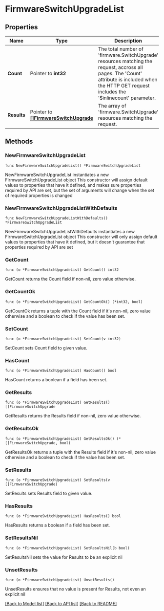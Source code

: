 # FirmwareSwitchUpgradeList

## Properties

Name | Type | Description | Notes
------------ | ------------- | ------------- | -------------
**Count** | Pointer to **int32** | The total number of &#39;firmware.SwitchUpgrade&#39; resources matching the request, accross all pages. The &#39;Count&#39; attribute is included when the HTTP GET request includes the &#39;$inlinecount&#39; parameter. | [optional] 
**Results** | Pointer to [**[]FirmwareSwitchUpgrade**](firmware.SwitchUpgrade.md) | The array of &#39;firmware.SwitchUpgrade&#39; resources matching the request. | [optional] 

## Methods

### NewFirmwareSwitchUpgradeList

`func NewFirmwareSwitchUpgradeList() *FirmwareSwitchUpgradeList`

NewFirmwareSwitchUpgradeList instantiates a new FirmwareSwitchUpgradeList object
This constructor will assign default values to properties that have it defined,
and makes sure properties required by API are set, but the set of arguments
will change when the set of required properties is changed

### NewFirmwareSwitchUpgradeListWithDefaults

`func NewFirmwareSwitchUpgradeListWithDefaults() *FirmwareSwitchUpgradeList`

NewFirmwareSwitchUpgradeListWithDefaults instantiates a new FirmwareSwitchUpgradeList object
This constructor will only assign default values to properties that have it defined,
but it doesn't guarantee that properties required by API are set

### GetCount

`func (o *FirmwareSwitchUpgradeList) GetCount() int32`

GetCount returns the Count field if non-nil, zero value otherwise.

### GetCountOk

`func (o *FirmwareSwitchUpgradeList) GetCountOk() (*int32, bool)`

GetCountOk returns a tuple with the Count field if it's non-nil, zero value otherwise
and a boolean to check if the value has been set.

### SetCount

`func (o *FirmwareSwitchUpgradeList) SetCount(v int32)`

SetCount sets Count field to given value.

### HasCount

`func (o *FirmwareSwitchUpgradeList) HasCount() bool`

HasCount returns a boolean if a field has been set.

### GetResults

`func (o *FirmwareSwitchUpgradeList) GetResults() []FirmwareSwitchUpgrade`

GetResults returns the Results field if non-nil, zero value otherwise.

### GetResultsOk

`func (o *FirmwareSwitchUpgradeList) GetResultsOk() (*[]FirmwareSwitchUpgrade, bool)`

GetResultsOk returns a tuple with the Results field if it's non-nil, zero value otherwise
and a boolean to check if the value has been set.

### SetResults

`func (o *FirmwareSwitchUpgradeList) SetResults(v []FirmwareSwitchUpgrade)`

SetResults sets Results field to given value.

### HasResults

`func (o *FirmwareSwitchUpgradeList) HasResults() bool`

HasResults returns a boolean if a field has been set.

### SetResultsNil

`func (o *FirmwareSwitchUpgradeList) SetResultsNil(b bool)`

 SetResultsNil sets the value for Results to be an explicit nil

### UnsetResults
`func (o *FirmwareSwitchUpgradeList) UnsetResults()`

UnsetResults ensures that no value is present for Results, not even an explicit nil

[[Back to Model list]](../README.md#documentation-for-models) [[Back to API list]](../README.md#documentation-for-api-endpoints) [[Back to README]](../README.md)


